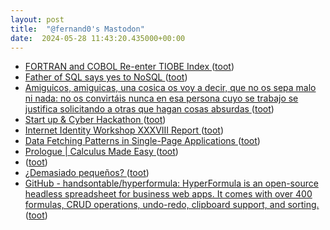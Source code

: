 ```yaml
---
layout: post
title:  "@fernand0's Mastodon"
date:  2024-05-28 11:43:20.435000+00:00
---
```

*  [FORTRAN and COBOL Re-enter TIOBE Index ](https://www.i-programmer.info/news/239-awards-and-prizes/17194-fortran-and-cobol-re-enter-tiobe-index.htm) ([toot](https://mastodon.social/@fernand0/112518535606141820))
*  [Father of SQL says yes to NoSQL ](https://www.theregister.com/2024/05/10/sql_cocreator_nosql) ([toot](https://mastodon.social/@fernand0/112518283851973773))
*  [Amiguicos, amiguicas, una cosica os voy a decir, que no os sepa malo ni nada: no os convirtáis nunca en esa persona cuyo se trabajo se justifica solicitando a otras que hagan cosas absurdas ](https://mastodon.social/@fernand0/112518048243929976) ([toot](https://mastodon.social/@fernand0/112518048243929976))
*  [Start up & Cyber Hackathon ](https://www.eventbrite.es/e/entradas-start-up-cyber-hackathon-887472513177?aff=oddtdtcreato) ([toot](https://mastodon.social/@fernand0/112517940063883823))
*  [Internet Identity Workshop XXXVIII Report ](https://www.windley.com/archives/2024/04/internet_identity_workshop_xxxviii_report.shtm) ([toot](https://mastodon.social/@fernand0/112517772517289155))
*  [Data Fetching Patterns in Single-Page Applications ](https://martinfowler.com/articles/data-fetch-spa.htm) ([toot](https://mastodon.social/@fernand0/112517548071327401))
*  [Prologue \| Calculus Made Easy ](https://calculusmadeeasy.org/prologue.htm) ([toot](https://mastodon.social/@fernand0/112516021971111567))
*  [ ](https://mastodon.social/users/fernand0/statuses/112514504369382375/activity) ([toot](https://mastodon.social/users/fernand0/statuses/112514504369382375/activity))
*  [¿Demasiado pequeños? ](https://avecesunafoto.wordpress.com/2024/05/27/demasiado-pequenos) ([toot](https://mastodon.social/@fernand0/112514310860302777))
*  [GitHub - handsontable/hyperformula: HyperFormula is an open-source headless spreadsheet for business web apps. It comes with over 400 formulas, CRUD operations, undo-redo, clipboard support, and sorting. ](https://github.com/handsontable/hyperformul) ([toot](https://mastodon.social/@fernand0/112514181658709488))
